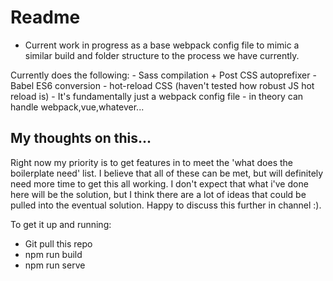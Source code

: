 # Readme #
- Current work in progress as a base webpack config file to mimic a similar build and folder structure to the process we have currently. 

Currently does the following:
    - Sass compilation + Post CSS autoprefixer
    - Babel ES6 conversion
    - hot-reload CSS (haven't tested how robust JS hot reload is)
    - It's fundamentally just a webpack config file
    - in theory can handle webpack,vue,whatever...

## My thoughts on this...
Right now my priority is to get features in to meet the 'what does the boilerplate need' list. I believe that all of these can be met, but will definitely need more time to get this all working. I don't expect that what i've done here will be the solution, but I think there are a lot of ideas that could be pulled into the eventual solution. Happy to discuss this further in channel :).

To get it up and running:
- Git pull this repo
- npm run build 
- npm run serve